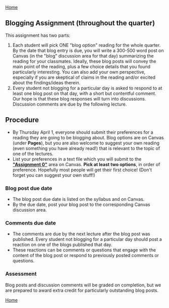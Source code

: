 [Home](index.md)

## Blogging Assignment (throughout the quarter)
This assignment has two parts:

1. Each student will pick ONE "blog option" reading for the whole quarter. By the date that blog entry is due, you will write a 300-500 word post on Canvas (in the "blog" discussion area for that day) summarizing the reading for your classmates. Ideally, these blog posts will convey the main point of the reading, plus a few choice details that you found particularly interesting. You can also add your own perspective, especially if you are skeptical of claims in the reading and/or excited about the findings/ideas therein.
1. Every student not blogging for a particular day is asked to respond to at least one blog post on that day, with a short but contentful comment. Our hope is that these blog responses will turn into discussions. Discussion comments are due by the following lecture.


## Procedure
* By Thursday April 1, everyone should submit their preferences for a reading they are going to be blogging about. Blog options are on Canvas (under **Pages**), but you are also welcome to suggest your own reading (even something you have already read!) that is relevant to the topic of one of the lectures.
* List your preferences in a text file which you will submit to the [**"Assignment 0"**](assign0.md) area on Canvas. **Pick at least two options**, in order of preference. Hopefully most people will get their first choice! (Don't forget you can suggest your own stuff!)

### Blog post due date
* The blog post due date is listed on the syllabus and on Canvas.
* By the due date, post your blog post to the corresponding Canvas discussion area.

### Comments due date
* The comments are due by the next lecture after the blog post was published. Every student not blogging for a particular day should post a reaction on one of the blogs published that day.
* These reactions can be comments or questions that engage with the content of the blog post or respond to previously posted comments or questions.

### Assessment
Blog posts and discussion comments will be graded on completion, but we are prepared to award extra credit for particularly outstanding blog posts. 

[Home](index.md)
